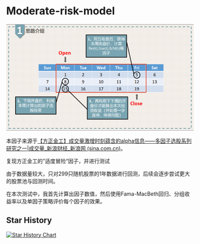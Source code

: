 # Moderate-risk-model

![clsl](readme/clsl.png)

本因子来源于[【方正金工】成交量激增时刻蕴含的alpha信息——多因子选股系列研究之一|成交量_新浪财经_新浪网 (sina.com.cn)](https://finance.sina.com.cn/stock/stockzmt/2022-04-21/doc-imcwiwst3090589.shtml)。

复现方正金工的”适度冒险“因子，并进行测试

由于数据量较大，只对299只随机股票的1年数据进行回测，后续会逐步尝试更大的股票池与回测时间。

在本次测试中，我首先计算出因子数值，然后使用Fama-MacBeth回归、分组收益率以及单因子策略评价每个因子的效果。

## Star History

[![Star History Chart](https://api.star-history.com/svg?repos=6YoungHome/Moderate-risk-model&type=Date)](https://star-history.com/#6YoungHome/Moderate-risk-model&Date)
